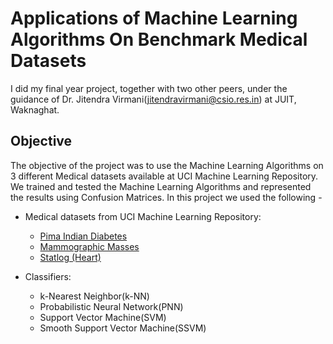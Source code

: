 # Applications of Machine Learning Algorithms On Benchmark Medical Datasets

I did my final year project, together with two other peers, under the guidance of Dr. Jitendra Virmani(jitendravirmani@csio.res.in) at JUIT, Waknaghat.

## Objective
The objective of the project was to use the Machine Learning Algorithms on 3 different Medical datasets available at UCI Machine Learning Repository. We trained and tested the Machine Learning Algorithms and represented the results using Confusion Matrices. In this project we used the following -

- Medical datasets from UCI Machine Learning Repository:
  - [Pima Indian Diabetes](http://archive.ics.uci.edu/ml/datasets/Pima+Indians+Diabetes)
  - [Mammographic Masses](http://archive.ics.uci.edu/ml/datasets/Mammographic+Mass)
  - [Statlog (Heart)](http://archive.ics.uci.edu/ml/datasets/Statlog+%28Heart%29)

- Classifiers:
  - k-Nearest Neighbor(k-NN)
  - Probabilistic Neural Network(PNN)
  - Support Vector Machine(SVM)
  - Smooth Support Vector Machine(SSVM)
  
 
